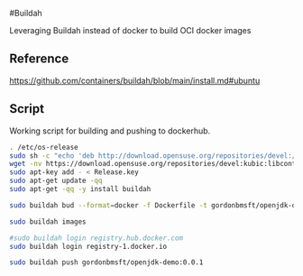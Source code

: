 #Buildah

Leveraging Buildah instead of docker to build OCI docker images

## Reference 

https://github.com/containers/buildah/blob/main/install.md#ubuntu

## Script

Working script for building and pushing to dockerhub.

```bash
. /etc/os-release
sudo sh -c "echo 'deb http://download.opensuse.org/repositories/devel:/kubic:/libcontainers:/stable/x${ID^}_${VERSION_ID}/ /' > /etc/apt/sources.list.d/devel:kubic:libcontainers:stable.list"
wget -nv https://download.opensuse.org/repositories/devel:kubic:libcontainers:stable/x${ID^}_${VERSION_ID}/Release.key -O Release.key
sudo apt-key add - < Release.key
sudo apt-get update -qq
sudo apt-get -qq -y install buildah

sudo buildah bud --format=docker -f Dockerfile -t gordonbmsft/openjdk-demo:0.0.1 .

sudo buildah images

#sudo buildah login registry.hub.docker.com
sudo buildah login registry-1.docker.io

sudo buildah push gordonbmsft/openjdk-demo:0.0.1
```
